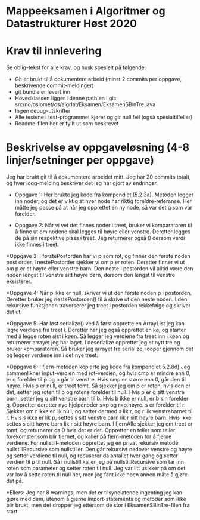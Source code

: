 # Mappeeksamen i Algoritmer og Datastrukturer Høst 2020

# Krav til innlevering

Se oblig-tekst for alle krav, og husk spesielt på følgende:

* Git er brukt til å dokumentere arbeid (minst 2 commits per oppgave, beskrivende commit-meldinger)	
* git bundle er levert inn
* Hovedklassen ligger i denne path'en i git: src/no/oslomet/cs/algdat/Eksamen/EksamenSBinTre.java
* Ingen debug-utskrifter
* Alle testene i test-programmet kjører og gir null feil (også spesialtilfeller)
* Readme-filen her er fyllt ut som beskrevet


# Beskrivelse av oppgaveløsning (4-8 linjer/setninger per oppgave)

Jeg har brukt git til å dokumentere arbeidet mitt. Jeg har 20 commits totalt, og hver logg-melding beskriver det jeg har gjort av endringer.

* Oppgave 1: Her brukte jeg kode fra kompendiet (5.2.3a). Metoden legger inn noder, og det er viktig at hver node har riktig 
foreldre-referanse. Her måtte jeg passe på at når jeg opprettet en ny node, så var det q som var forelder. 

* Oppgave 2: Når vi vet det finnes noder i treet, bruker vi komparatoren til å finne ut om nodene skal legges til høyre eller venstre.
Deretter legges de på sin respektive plass i treet. Jeg returnerer også 0 dersom verdi ikke finnes i treet. 

*Oppgave 3: I førstePostorden har vi p som rot, og finner den første noden post order. I nestePostorder sjekker vi om p er roten. Deretter 
finner vi ut om p er et høyre eller venstre barn. Den neste i postorden vil alltid være den noden lengst til venstre sitt høyre barn, dersom
den lengst til venstre eksisterer. 

*Oppgave 4: Når p ikke er null, skriver vi ut den første noden p i postorden. Deretter bruker jeg nestePostorden() til å skrive ut den 
neste noden. I den rekursive funksjonen traverserer jeg treet i postorden rekkefølge og skriver det ut. 

*Oppgave 5: Har løst serialize() ved å først opprette en ArrayList jeg kan lagre verdiene fra treet i. 
Deretter har jeg også opprettet en kø, og starter med å legge roten sist i køen. Så legger jeg verdiene fra
treet inn i køen og returnerer arrayet jeg har laget. 
I deserialize opprettet jeg et nytt tre og bruker komparatoren. Så bruker jeg arrayet fra serialize, looper gjennom det 
og legger verdiene inn i det nye treet. 


*Oppgave 6: I fjern-metoden kopierte jeg kode fra kompendiet 5.2.8d).Jeg sammenlikner input-verdien med rot-verdien, og hvis cmp er
mindre enn 0, er q forelder til p og p går til venstre. Hvis cmp er større enn 0, går den til høyre. Hvis p er null, er treet tomt. Så sjekker jeg om p er roten, hvis den
er det, setter jeg roten til b og rotens forelder til null. Hvis p er q sitt venstre barn, setter jeg q sitt venstre barn til b.
Hvis b ikke er null, er b sin forelder q. Oppretter deretter nye hjelpenoder s=p og r=p.høyre. s er forelder til r. Sjekker om r ikke er lik null, og setter dermed
s lik r, og r lik venstrebarnet til r. Hvis s ikke er lik p, settes s sitt venstre barn lik r sitt høyre barn. Hvis ikke settes s sitt høyre barn lik r sitt høyre barn. 
I fjernAlle sjekker jeg om treet er tomt, og returnerer da 0 hvis det er det. Oppretter en teller som teller forekomster som blir fjernet, og kaller på fjern-metoden for å 
fjerne verdiene. 
For nullstill-metoden opprettet jeg en privat rekursiv metode nullstillRecursive som nullstiller. Den går rekursivt nedover venstre og høyre og setter verdiene til null, og reduserer da antallet
hver gang og setter verdien til p til null. Så i nullstill kaller jeg på nullstillRecursive som tar inn roten som parameter og setter roten til null. Jeg var litt usikker på om det var lov å sette roten til null her, 
men jeg fant ikke noen annen måte å gjøre det på. 


*Ellers:
Jeg har 8 warnings, men det er tilsynelatende ingenting jeg kan gjøre med dem, utenom å gjerne import-statements og metoder som ikke blir brukt, 
men det dropper jeg ettersom de stor i EksamenSBinTre-filen fra start.